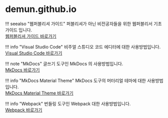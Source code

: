 # demun.github.io

!!! seealso "웹퍼블리셔 가이드"
    퍼블리셔가 아닌 비전공자들을 위한 웹퍼블리서 기초 가이드 입니다.<br>
    [웹퍼블리셔 가이드 바로가기](publisher-report/)

!!! info "Visual Studio Code"
    비주얼 스튜디오 코드 에디터에 대한 사용방법입니다.<br>
    [Visual Studio Code 바로가기](vscode/)

!!! note "MkDocs"
    글쓰기 도구인 MkDocs 의 사용방법입니다.<br>
    [MkDocs 바로가기](mkdocs/)

!!! info "MkDocs Material Theme"
    MkDocs 도구의 머터리얼 테마에 대한 사용방법입니다.<br>
    [MkDocs Material Theme 바로가기](material-theme/)


!!! info "Webpack"
    번들링 도구인 Webpack 대한 사용방법입니다.<br>
    [Webpack 바로가기](webpack/)

<br>